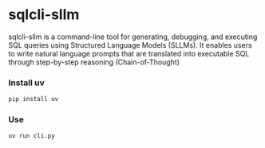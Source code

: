 # sqlcli-sllm
sqlcli-sllm is a command-line tool for generating, debugging, and executing SQL queries using Structured Language Models (SLLMs). It enables users to write natural language prompts that are translated into executable SQL through step-by-step reasoning (Chain-of-Thought)

### Install uv
```bash
pip install uv
```

### Use
```bash
uv run cli.py
```